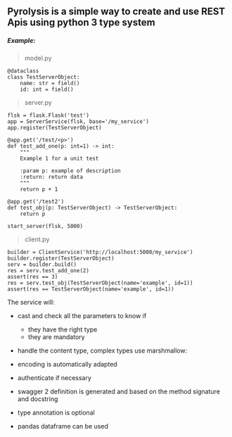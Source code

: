 ## Pyrolysis is a simple way to create and use REST Apis using python 3 type system

##### Example:

>model.py

    @dataclass
    class TestServerObject:
        name: str = field()
        id: int = field()

>server.py

    flsk = flask.Flask('test')
    app = ServerService(flsk, base='/my_service')
    app.register(TestServerObject)

    @app.get('/test/<p>')
    def test_add_one(p: int=1) -> int:
        """
        Example 1 for a unit test
    
        :param p: example of description
        :return: return data
        """
        return p + 1

    @app.get('/test2')
    def test_obj(p: TestServerObject) -> TestServerObject:
        return p

    start_server(flsk, 5000)

> client.py

    builder = ClientService('http://localhost:5000/my_service')
    builder.register(TestServerObject)
    serv = builder.build()
    res = serv.test_add_one(2)
    assert(res == 3)
    res = serv.test_obj(TestServerObject(name='example', id=1))
    assert(res == TestServerObject(name='example', id=1))


The service will:

* cast and check all the parameters to know if
    - they have the right type
    - they are mandatory

* handle the content type, complex types use marshmallow:

* encoding is automatically adapted

* authenticate if necessary

* swagger 2 definition is generated and based on the method signature and docstring

* type annotation is optional

* pandas dataframe can be used

